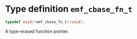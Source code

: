 # Type definition `emf_cbase_fn_t`

```c
typedef void(*emf_cbase_fn_t)(void);
```

A type-erased function pointer.
